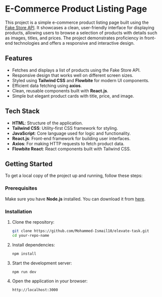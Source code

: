 # E-Commerce Product Listing Page

This project is a simple e-commerce product listing page built using the [Fake Store API](https://fakestoreapi.com/). It showcases a clean, user-friendly interface for displaying products, allowing users to browse a selection of products with details such as images, titles, and prices. The project demonstrates proficiency in front-end technologies and offers a responsive and interactive design.

## Features

- Fetches and displays a list of products using the Fake Store API.
- Responsive design that works well on different screen sizes.
- Styled using **Tailwind CSS** and **Flowbite** for modern UI components.
- Efficient data fetching using **axios**.
- Clean, reusable components built with **React.js**.
- Simple but elegant product cards with title, price, and image.

## Tech Stack

- **HTML**: Structure of the application.
- **Tailwind CSS**: Utility-first CSS framework for styling.
- **JavaScript**: Core language used for logic and functionality.
- **React.js**: Front-end framework for building user interfaces.
- **Axios**: For making HTTP requests to fetch product data.
- **Flowbite React**: React components built with Tailwind CSS.

## Getting Started

To get a local copy of the project up and running, follow these steps:

### Prerequisites

Make sure you have **Node.js** installed. You can download it from [here](https://nodejs.org/).

### Installation

1. Clone the repository:
   ```bash
   git clone https://github.com/Mohammed-Ismail10/elevate-task.git
   cd your-repo-name
2. Install dependencies:
   ```bash
   npm install
3. Start the development server:
   ```bash
   npm run dev
4. Open the application in your browser:
   ```bash
   http://localhost:3000
